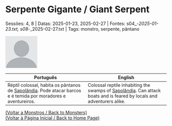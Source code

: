 
# Serpente Gigante / Giant Serpent

Sessões: 4, 8 | Datas: 2025-01-23, 2025-02-27 | Fontes: s04_-_2025-01-23.txt, s08_-_2025-02-27.txt | Tags: monstro, serpente, pântano

![Serpente Gigante](docs/dm/monsters/blank.png)

| Português | English |
|-----------|---------|
| Réptil colossal, habita os pântanos de [Sapolândia](sapolandia.md). Pode atacar barcos e é temida por moradores e aventureiros. | Colossal reptile inhabiting the swamps of [Sapolândia](sapolandia.md). Can attack boats and is feared by locals and adventurers alike. |

[(Voltar a Monstros / Back to Monsters)](monstros.md)  
[(Voltar à Página Inicial / Back to Home Page)](home.md)



















